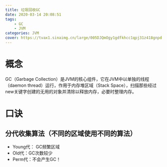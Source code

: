 ```yaml
---
title: 垃圾回收GC
date: 2020-03-14 20:08:51
tags: 
    - GC
    - JVM
categories: JVM
cover: https://tvax1.sinaimg.cn/large/005DJQmOgy1gdfkhcc1qpj31z418gnpd.jpg
---
```

# 概念
GC（Garbage Collection）是JVM的核心组件，它在JVM中以单独的线程（daemon thread）运行，作用于内存堆区域（Stack Space），扫描那些经过new关键字创建的无用的对象并清除以释放内存，必要时整理内存。 
# 口诀
## 分代收集算法（不同的区域使用不同的算法）
+ Young代： GC频繁区域
+ Old代：GC次数较少
+ Perm代：不会产生GC！